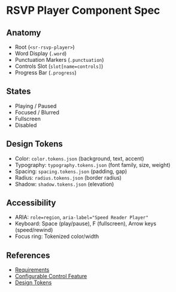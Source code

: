 # RSVP Player Component Spec

## Anatomy
- Root (`<sr-rsvp-player>`)
- Word Display (`.word`)
- Punctuation Markers (`.punctuation`)
- Controls Slot (`slot[name=controls]`)
- Progress Bar (`.progress`)

## States
- Playing / Paused
- Focused / Blurred
- Fullscreen
- Disabled

## Design Tokens
- Color: `color.tokens.json` (background, text, accent)
- Typography: `typography.tokens.json` (font family, size, weight)
- Spacing: `spacing.tokens.json` (padding, gap)
- Radius: `radius.tokens.json` (border radius)
- Shadow: `shadow.tokens.json` (elevation)

## Accessibility
- ARIA: `role=region`, `aria-label="Speed Reader Player"`
- Keyboard: Space (play/pause), F (fullscreen), Arrow keys (speed/rewind)
- Focus ring: Tokenized color/width

## References
- [Requirements](../../README.md)
- [Configurable Control Feature](../../features/configurable_control.feature)
- [Design Tokens](../tokens/)
